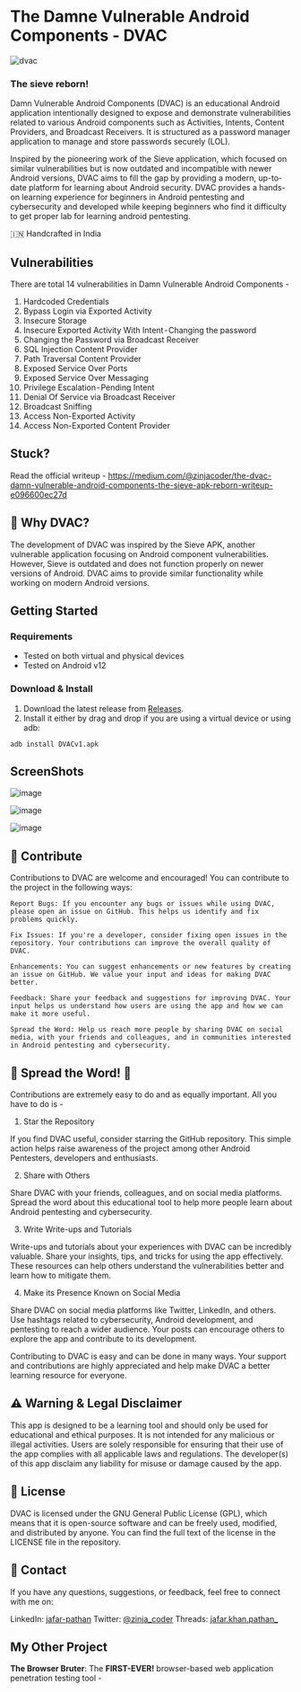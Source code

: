 # The Damne Vulnerable Android Components - DVAC
![dvac](https://github.com/zinja-coder/Damn-Vulnerable-Android-Components/assets/65374935/d1e2dd8a-c6f7-4614-b41e-969fbfd86492)

### The sieve reborn!

Damn Vulnerable Android Components (DVAC) is an educational Android application intentionally designed to expose and demonstrate vulnerabilities related to various Android components such as Activities, Intents, Content Providers, and Broadcast Receivers. It is structured as a password manager application to manage and store passwords securely (LOL).

Inspired by the pioneering work of the Sieve application, which focused on similar vulnerabilities but is now outdated and incompatible with newer Android versions, DVAC aims to fill the gap by providing a modern, up-to-date platform for learning about Android security. DVAC provides a hands-on learning experience for beginners in Android pentesting and cybersecurity and developed while keeping beginners who find it difficulty to get proper lab for learning android pentesting.

🇮🇳 Handcrafted in India

## Vulnerabilities 
There are total 14 vulnerabilities in Damn Vulnerable Android Components - 

1. Hardcoded Credentials
2. Bypass Login via Exported Activity
3. Insecure Storage
4. Insecure Exported Activity With Intent - Changing the password
5. Changing the Password via Broadcast Receiver
6. SQL Injection Content Provider
7. Path Traversal Content Provider
8. Exposed Service Over Ports
9. Exposed Service Over Messaging
10. Privilege Escalation - Pending Intent
11. Denial Of Service via Broadcast Receiver
12. Broadcast Sniffing
13. Access Non-Exported Activity
14. Access Non-Exported Content Provider

## Stuck?
Read the official writeup - https://medium.com/@zinjacoder/the-dvac-damn-vulnerable-android-components-the-sieve-apk-reborn-writeup-e096600ec27d

## 🤔 Why DVAC?

The development of DVAC was inspired by the Sieve APK, another vulnerable application focusing on Android component vulnerabilities. However, Sieve is outdated and does not function properly on newer versions of Android. DVAC aims to provide similar functionality while working on modern Android versions.

## Getting Started

### Requirements

- Tested on both virtual and physical devices
- Tested on Android v12

### Download & Install

1. Download the latest release from [Releases](https://github.com/zinja-coder/Damn-Vulnerable-Android-Components/releases).
2. Install it either by drag and drop if you are using a virtual device or using adb:

`adb install DVACv1.apk`

## ScreenShots

![image](https://github.com/zinja-coder/Damn-Vulnerable-Android-Components/assets/65374935/ba6626cc-0591-4181-8690-03580b255ad6)

![image](https://github.com/zinja-coder/Damn-Vulnerable-Android-Components/assets/65374935/191096e2-3fc0-4fbb-8247-9f61732ad740)

![image](https://github.com/zinja-coder/Damn-Vulnerable-Android-Components/assets/65374935/8c7195b5-734e-459b-9a2b-4af74297ad92)

## 🤝 Contribute

Contributions to DVAC are welcome and encouraged! You can contribute to the project in the following ways:

    Report Bugs: If you encounter any bugs or issues while using DVAC, please open an issue on GitHub. This helps us identify and fix problems quickly.

    Fix Issues: If you're a developer, consider fixing open issues in the repository. Your contributions can improve the overall quality of DVAC.

    Enhancements: You can suggest enhancements or new features by creating an issue on GitHub. We value your input and ideas for making DVAC better.

    Feedback: Share your feedback and suggestions for improving DVAC. Your input helps us understand how users are using the app and how we can make it more useful.

    Spread the Word: Help us reach more people by sharing DVAC on social media, with your friends and colleagues, and in communities interested in Android pentesting and cybersecurity.

## 📢 Spread the Word! 📢

Contributions are extremely easy to do and as equally important. All you have to do is - 

1. Star the Repository

If you find DVAC useful, consider starring the GitHub repository. This simple action helps raise awareness of the project among other Android Pentesters, developers and enthusiasts.

2. Share with Others

Share DVAC with your friends, colleagues, and on social media platforms. Spread the word about this educational tool to help more people learn about Android pentesting and cybersecurity.

3. Write Write-ups and Tutorials

Write-ups and tutorials about your experiences with DVAC can be incredibly valuable. Share your insights, tips, and tricks for using the app effectively. These resources can help others understand the vulnerabilities better and learn how to mitigate them.

4. Make its Presence Known on Social Media

Share DVAC on social media platforms like Twitter, LinkedIn, and others. Use hashtags related to cybersecurity, Android development, and pentesting to reach a wider audience. Your posts can encourage others to explore the app and contribute to its development.

Contributing to DVAC is easy and can be done in many ways. Your support and contributions are highly appreciated and help make DVAC a better learning resource for everyone.

## ⚠️ Warning & Legal Disclaimer

This app is designed to be a learning tool and should only be used for educational and ethical purposes. It is not intended for any malicious or illegal activities. Users are solely responsible for ensuring that their use of the app complies with all applicable laws and regulations. The developer(s) of this app disclaim any liability for misuse or damage caused by the app.

## 📜 License

DVAC is licensed under the GNU General Public License (GPL), which means that it is open-source software and can be freely used, modified, and distributed by anyone. You can find the full text of the license in the LICENSE file in the repository.

## 📧 Contact

If you have any questions, suggestions, or feedback, feel free to connect with me on:

LinkedIn: [jafar-pathan](https://www.linkedin.com/in/jafar-pathan/)
Twitter: [@zinja_coder](https://twitter.com/zinja_coder)
Threads: [jafar.khan.pathan_](https://www.threads.net/@jafar.khan.pathan_)

## My Other Project

**The Browser Bruter**: The **FIRST-EVER!** browser-based web application penetration testing tool - 
